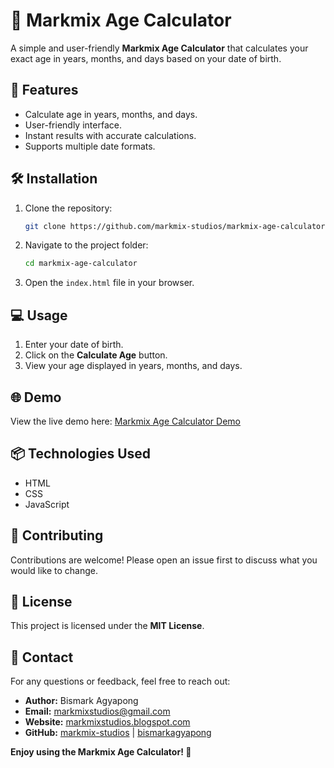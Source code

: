 # 📅 Markmix Age Calculator

A simple and user-friendly **Markmix Age Calculator** that calculates your exact age in years, months, and days based on your date of birth.

## 🚀 Features
- Calculate age in years, months, and days.
- User-friendly interface.
- Instant results with accurate calculations.
- Supports multiple date formats.

## 🛠️ Installation
1. Clone the repository:
   ```bash
   git clone https://github.com/markmix-studios/markmix-age-calculator.git
   ```
2. Navigate to the project folder:
   ```bash
   cd markmix-age-calculator
   ```
3. Open the `index.html` file in your browser.

## 💻 Usage
1. Enter your date of birth.
2. Click on the **Calculate Age** button.
3. View your age displayed in years, months, and days.

## 🌐 Demo
View the live demo here: [Markmix Age Calculator Demo](https://markmix-studios.github.io/markmix-age-calculator)

## 📦 Technologies Used
- HTML
- CSS
- JavaScript

## 🤝 Contributing
Contributions are welcome! Please open an issue first to discuss what you would like to change.

## 📜 License
This project is licensed under the **MIT License**.

## 📲 Contact
For any questions or feedback, feel free to reach out:
- **Author:** Bismark Agyapong
- **Email:** [markmixstudios@gmail.com](mailto:markmixstudios@gmail.com)
- **Website:** [markmixstudios.blogspot.com](https://markmixstudios.blogspot.com/p/about.html)
- **GitHub:** [markmix-studios](https://github.com/markmix-studios) | [bismarkagyapong](https://github.com/bismarkagyapong)

**Enjoy using the Markmix Age Calculator! 🎉**
